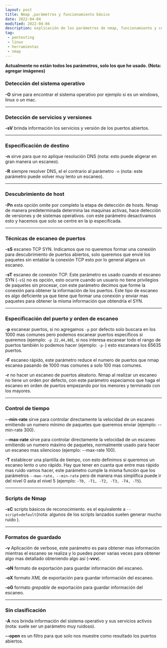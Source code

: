 ```yaml
---
layout: post
title: Nmap ,parámetros y funcionamiento básico
date: 2022-04-04
modified: 2022-04-04
description: explicación de los parámetros de nmap, funcionamiento y combinaciones con otros parámetros. 
tag:
 - pentesting
 - linux
 - herramientas
 - nmap
---
```

 
 **Actualmente no están todos los parámetros, solo los que he usado. (Nota: agregar imágenes)**

### Detección del sistema operativo

**-O** sirve para encontrar el sistema operativo por ejemplo si es un windows, linux o un mac.

***
### Detección de servicios y versiones

**-sV** brinda información los servicios y versión de los puertos abiertos.

***
### Especificación de destino

**-n** sirve para que no aplique resolución DNS (nota: esto puede aligerar en gran manera un escaneo).

**-R** siempre resolver DNS, el el contrario al parámetro `-n` (nota: este parámetro puede volver muy lento un escaneo).

***
### Descubrimiento de host 

**-Pn**  esta opción omite por completo la etapa de detección de hosts. Nmap de manera predeterminada determina las maquinas activas, hace detección de versiones y de sistemas operativos. con este parámetro desactivamos esto y hacemos que solo se centre en la ip especificada. 

***

### Técnicas de escaneo de puertos

**-sS**  escaneo TCP SYN. Indicamos que no queremos formar una conexión para descubrimiento de puertos abiertos, solo queremos que envié los paquetes sin entablar la conexión TCP esto por lo general aligera un escaneo. 

**-sT** escaneo de conexión TCP. Este parámetro es usado cuando el escaneo SYN (`-sS`) no es opción, esto ocurre cuando un usuario no tiene privilegios de paquetes sin procesar, con este parámetro decimos que forme la conexión para obtener la información de los puertos. Este tipo de escaneo es algo deficiente ya que tiene que formar una conexión y enviar mas paquetes para obtener la misma información que obtendría el SYN.

***

### Especificación del puerto y orden de escaneo

**-p** escanear puertos, si no agregamos `-p` por defecto solo buscara en los 1000 mas comunes pero podemos escanear puertos específicos si queremos (ejemplo: `-p 22,44,80`), si nos interesa escanear todo el rango de puertos también lo podemos hacer  (ejemplo: `-p-`) esto escaneara los 65635 puertos.

**-F** escaneo rápido, este parámetro reduce el numero de puertos que nmap escanea pasando de 1000 mas comunes a solo 100 mas comunes. 

**-r** no hacer un escaneo de puertos aleatorio. Nmap al realizar un escaneo no tiene un orden por defecto, con este parámetro especiamos que haga el escaneo en orden de puertos empezando por los menores y terminado con los mayores. 

***
###  Control de tiempo

**--min-rate** sirve para controlar directamente la velocidad de un escaneo emitiendo un numero mínimo de paquetes que queremos enviar (ejemplo: --min-rate 300).

**--max-rate**  sirve para controlar directamente la velocidad de un escaneo emitiendo un numero máximo de paquetes, normalmente usado para hacer un escaneo mas silencioso (ejemplo: --max-rate 100).

**-T** establecer una plantilla de tiempo, con esto definimos si queremos un escaneo lento o uno rápido. Hay que tener en cuanta que entre mas rápido mas ruido vamos hacer, este parámetro cumple la misma función que los parámetros `--max-rate, --min-rate` pero de manera mas simplifica puede ir del nivel 0 asta el nivel 5 (ejemplo: `-T0, -T1, -T2, -T3, -T4, -T5`).

***
### Scripts de Nmap

**-sC** scripts básicos de reconocimiento. es el equivalente a ``--script=default``(nota: algunos de los scripts lanzados suelen generar mucho ruido ).

***

###  Formatos de guardado 

**-v** Aplicación de verbose, este parámetro es para obtener mas información mientras el escaneo se realiza y lo puedes poner varias veces para obtener algo mas detallado obteniendo algo así (**-vvv**).

**-oN** formato de exportación para guardar información del escaneo.

**-oX** formato *XML* de exportación para guardar información del escaneo.

**-oG** formato *grepable* de exportación para guardar información del escaneo.

***
### Sin clasificación

**-A** nos brinda información del sistema operativo y sus servicios activos (nota: suele ser un parámetro muy ruidoso).

**--open** es un filtro para que solo nos muestre como resultado los puertos abiertos. 